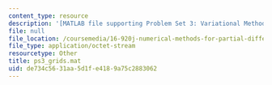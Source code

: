 ```yaml
---
content_type: resource
description: '[MATLAB file supporting Problem Set 3: Variational Methods]'
file: null
file_location: /coursemedia/16-920j-numerical-methods-for-partial-differential-equations-sma-5212-spring-2003/de734c5631aa5d1fe4189a75c2883062_ps3_grids.mat
file_type: application/octet-stream
resourcetype: Other
title: ps3_grids.mat
uid: de734c56-31aa-5d1f-e418-9a75c2883062
---
```

